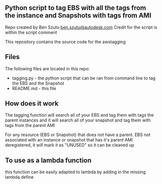 ## Python script to tag EBS with all the tags from the instance and Snapshots with tags from AMI

Repo created by Ben Szutu <ben.szutu@autodesk.com>
Credit for the script is within the script comment

This repository contains the source code for the awstagging

## Files

The following files are located in this repo:
* tagging.py - the python script that can be ran from command line to tag the EBS and the Snapshot
* README.md - this file

## How does it work
The tagging function will search all of your EBS and tag them with tags the parent instances and
it will search all of your snapshot and tag them with tags from the parent AMI

For any resource (EBS or Snapshot) that does not have a parent.  EBS not associated with an instance 
or snapshot that has it's parent AMI deregistered, it will mark it as "UNUSED" so it can be cleaned up

## To use as a lambda function
this function can be easily adapted to lambda by adding in the missing lambda define
